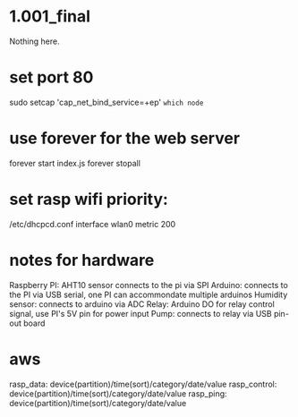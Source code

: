 # 1.001_final

Nothing here.

# set port 80
sudo setcap 'cap_net_bind_service=+ep' `which node`

# use forever for the web server
forever start index.js
forever stopall

# set rasp wifi priority:
/etc/dhcpcd.conf
interface wlan0
metric 200

# notes for hardware
Raspberry PI: AHT10 sensor connects to the pi via SPI
Arduino: connects to the PI via USB serial, one PI can accommondate multiple arduinos
Humidity sensor: connects to arduino via ADC
Relay: Arduino DO for relay control signal, use PI's 5V pin for power input
Pump: connects to relay via USB pin-out board

# aws
rasp_data:
device(partition)/time(sort)/category/date/value
rasp_control:
device(partition)/time(sort)/category/date/value
rasp_ping:
device(partition)/time(sort)/category/date/value

